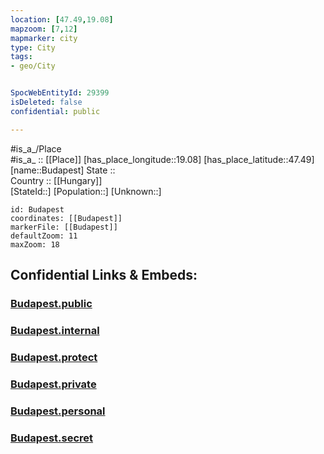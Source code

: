 ```yaml
---
location: [47.49,19.08] 
mapzoom: [7,12] 
mapmarker: city 
type: City
tags:
- geo/City


SpocWebEntityId: 29399
isDeleted: false
confidential: public

---
```

#is_a_/Place  
#is_a_ :: [[Place]] 
[has_place_longitude::19.08] 
[has_place_latitude::47.49] 
[name::Budapest] 
State ::  
Country :: [[Hungary]]  
[StateId::] 
[Population::] 
[Unknown::] 


```leaflet
id: Budapest
coordinates: [[Budapest]] 
markerFile: [[Budapest]] 
defaultZoom: 11 
maxZoom: 18
```


## Confidential Links & Embeds: 

### [Budapest.public](/_public/\Earth\Continent\Europe\Europe~East\Hungary\Counties~Hungary\Budapest\CityBudapest.public.md) 

### [Budapest.internal](/_internal/\Earth\Continent\Europe\Europe~East\Hungary\Counties~Hungary\Budapest\CityBudapest.internal.md) 

### [Budapest.protect](/_protect/\Earth\Continent\Europe\Europe~East\Hungary\Counties~Hungary\Budapest\CityBudapest.protect.md) 

### [Budapest.private](/_private/\Earth\Continent\Europe\Europe~East\Hungary\Counties~Hungary\Budapest\CityBudapest.private.md) 

### [Budapest.personal](/_personal/\Earth\Continent\Europe\Europe~East\Hungary\Counties~Hungary\Budapest\CityBudapest.personal.md) 

### [Budapest.secret](/_secret/\Earth\Continent\Europe\Europe~East\Hungary\Counties~Hungary\Budapest\CityBudapest.secret.md)

